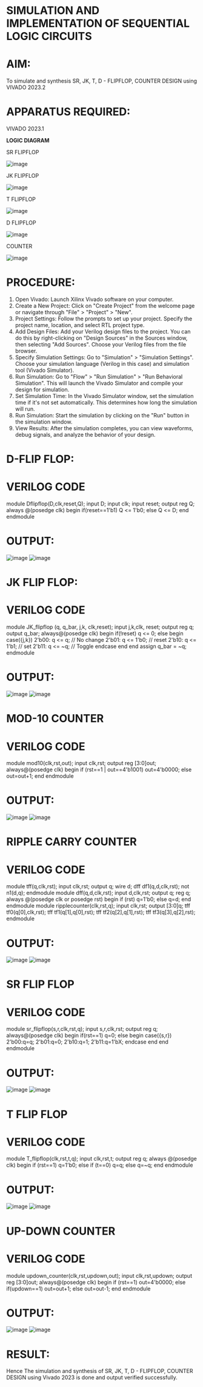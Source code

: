 # SIMULATION AND IMPLEMENTATION OF SEQUENTIAL LOGIC CIRCUITS

# AIM: 
 To simulate and synthesis SR, JK, T, D - FLIPFLOP, COUNTER DESIGN using VIVADO 2023.2

# APPARATUS REQUIRED:
VIVADO 2023.1

**LOGIC DIAGRAM**

SR FLIPFLOP

![image](https://github.com/navaneethans/VLSI-LAB-EXP-4/assets/6987778/77fb7f38-5649-4778-a987-8468df9ea3c3)


JK FLIPFLOP

![image](https://github.com/navaneethans/VLSI-LAB-EXP-4/assets/6987778/1510e030-4ddc-42b1-88ce-d00f6f0dc7e6)

T FLIPFLOP

![image](https://github.com/navaneethans/VLSI-LAB-EXP-4/assets/6987778/7a020379-efb1-4104-85ee-439d660baa08)


D FLIPFLOP

![image](https://github.com/navaneethans/VLSI-LAB-EXP-4/assets/6987778/dda843c5-f0a0-4b51-93a2-eaa4b7fa8aa0)


COUNTER

![image](https://github.com/navaneethans/VLSI-LAB-EXP-4/assets/6987778/a1fc5f68-aafb-49a1-93d2-779529f525fa)


  
# PROCEDURE:
1. Open Vivado: Launch Xilinx Vivado software on your computer.
2. Create a New Project: Click on "Create Project" from the welcome page or navigate through
"File" > "Project" > "New".
3. Project Settings: Follow the prompts to set up your project. Specify the project name, location,
and select RTL project type.
4. Add Design Files: Add your Verilog design files to the project. You can do this by right-clicking
on "Design Sources" in the Sources window, then selecting "Add Sources". Choose your Verilog
files from the file browser.
5. Specify Simulation Settings: Go to "Simulation" > "Simulation Settings". Choose your
simulation language (Verilog in this case) and simulation tool (Vivado Simulator).
6. Run Simulation: Go to "Flow" > "Run Simulation" > "Run Behavioral Simulation". This will
launch the Vivado Simulator and compile your design for simulation.
7. Set Simulation Time: In the Vivado Simulator window, set the simulation time if it's not set
automatically. This determines how long the simulation will run.
8. Run Simulation: Start the simulation by clicking on the "Run" button in the simulation window.
9. View Results: After the simulation completes, you can view waveforms, debug signals, and
analyze the behavior of your design.

# D-FLIP FLOP:
# VERILOG CODE
module Dflipflop(D,clk,reset,Q);
input D;
input clk;
input reset;
output reg Q;
always @(posedge clk)
begin
if(reset==1'b1)
Q <= 1'b0;
else
Q <= D;
end
endmodule

# OUTPUT:
![image](https://github.com/sakthivelM24/VLSI-LAB-EXP-4/assets/165649785/44a91e81-27d5-4225-80ed-c4f8e6e95186)
![image](https://github.com/sakthivelM24/VLSI-LAB-EXP-4/assets/165649785/7ee1d3eb-fd6b-4975-8204-3067171fa581)

# JK FLIP FLOP:
# VERILOG CODE
module JK_flipflop (q, q_bar, j,k, clk,reset);
input j,k,clk, reset;
output reg q;
output q_bar;
always@(posedge clk)
begin
if(!reset)
q <= 0;
else
begin
case({j,k})
2'b00: q <= q; // No change
2'b01: q <= 1'b0; // reset
2'b10: q <= 1'b1; // set
2'b11: q <= ~q; // Toggle
endcase
end
end
assign q_bar = ~q;
endmodule

# OUTPUT:
![image](https://github.com/sakthivelM24/VLSI-LAB-EXP-4/assets/165649785/81816bcf-c7e4-4401-856d-0970ab9ae7fd)
![image](https://github.com/sakthivelM24/VLSI-LAB-EXP-4/assets/165649785/c7e53488-fb9b-4e6f-b8b5-f13af315764f)

# MOD-10 COUNTER
# VERILOG CODE
module mod10(clk,rst,out);
input clk,rst;
output reg [3:0]out;
always@(posedge clk)
begin
if (rst==1 | out==4'b1001)
out=4'b0000;
else
out=out+1;
end
endmodule

# OUTPUT:
![image](https://github.com/sakthivelM24/VLSI-LAB-EXP-4/assets/165649785/b67ab6b1-f9e0-4516-9c49-a522bdf9b430)
![image](https://github.com/sakthivelM24/VLSI-LAB-EXP-4/assets/165649785/59acb545-7e52-4a92-939a-8e83c7a14f09)

# RIPPLE CARRY COUNTER
# VERILOG CODE
module tff(q,clk,rst);
input clk,rst;
output q;
wire d;
dff df1(q,d,clk,rst);
not n1(d,q);
endmodule
module dff(q,d,clk,rst);
input d,clk,rst;
output q;
reg q;
always @(posedge clk or posedge rst)
begin
if (rst)
q=1'b0;
else
q=d;
end
endmodule
module ripplecounter(clk,rst,q);
input clk,rst;
output [3:0]q;
tff tf0(q[0],clk,rst);
tff tf1(q[1],q[0],rst);
tff tf2(q[2],q[1],rst);
tff tf3(q[3],q[2],rst);
endmodule

# OUTPUT:
![image](https://github.com/sakthivelM24/VLSI-LAB-EXP-4/assets/165649785/62affcdf-5eeb-46b4-af6e-106672b2a617)
![image](https://github.com/sakthivelM24/VLSI-LAB-EXP-4/assets/165649785/9571b375-f336-4dc6-a4ac-46ee8d6e9901)

# SR FLIP FLOP
# VERILOG CODE
module sr_flipflop(s,r,clk,rst,q);
input s,r,clk,rst;
output reg q;
always@(posedge clk)
begin
if(rst==1)
q=0;
else
begin
case({s,r})
2'b00:q=q;
2'b01:q=0;
2'b10:q=1;
2'b11:q=1'bX;
endcase
end
end
endmodule

# OUTPUT:
![image](https://github.com/sakthivelM24/VLSI-LAB-EXP-4/assets/165649785/65d71060-7467-4300-8123-3d4b84b16d34)
![image](https://github.com/sakthivelM24/VLSI-LAB-EXP-4/assets/165649785/08369c83-6549-4490-a18a-d7493501a4f4)

# T FLIP FLOP
# VERILOG CODE
module T_flipflop(clk,rst,t,q);
input clk,rst,t;
output reg q;
always @(posedge clk)
begin
if (rst==1)
q=1'b0;
else if (t==0)
q=q;
else
q=~q;
end
endmodule

# OUTPUT:
![image](https://github.com/sakthivelM24/VLSI-LAB-EXP-4/assets/165649785/194a6ffd-9a8b-4631-92ac-0779fdb58ead)
![image](https://github.com/sakthivelM24/VLSI-LAB-EXP-4/assets/165649785/b28f4268-6d2c-4b18-aaf7-a9c2c3f8a342)

# UP-DOWN COUNTER
# VERILOG CODE
module updown_counter(clk,rst,updown,out);
input clk,rst,updown;
output reg [3:0]out;
always@(posedge clk)
begin
if (rst==1)
out=4'b0000;
else if(updown==1)
out=out+1;
else
out=out-1;
end
endmodule

# OUTPUT:
![image](https://github.com/sakthivelM24/VLSI-LAB-EXP-4/assets/165649785/a0aa0773-dd12-4b9a-8bec-7e7c3e57732b)
![image](https://github.com/sakthivelM24/VLSI-LAB-EXP-4/assets/165649785/72c5b67b-a61c-491c-9e1b-87882da3ea6f)

# RESULT:
Hence The simulation and synthesis of SR, JK, T, D - FLIPFLOP, COUNTER DESIGN using Vivado 2023
is done and output verified successfully.



